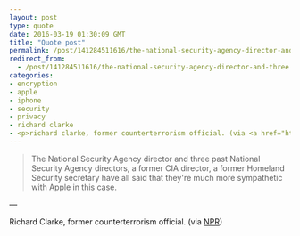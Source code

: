 ```yaml
---
layout: post
type: quote
date: 2016-03-19 01:30:09 GMT
title: "Quote post"
permalink: /post/141284511616/the-national-security-agency-director-and-three
redirect_from: 
  - /post/141284511616/the-national-security-agency-director-and-three
categories:
- encryption
- apple
- iphone
- security
- privacy
- richard clarke
- <p>richard clarke, former counterterrorism official. (via <a href="http://www.npr.org/2016/03/14/470347719/encryption-and-privacy-are-larger-issues-than-fighting-terrorism-clarke-says">npr</a>)</p>
---
```

<blockquote>The National Security Agency director and three past National Security Agency directors, a former CIA director, a former Homeland Security secretary have all said that they're much more sympathetic with Apple in this case.</blockquote>

 — <p>Richard Clarke, former counterterrorism official. (via <a href="http://www.npr.org/2016/03/14/470347719/encryption-and-privacy-are-larger-issues-than-fighting-terrorism-clarke-says">NPR</a>)</p>